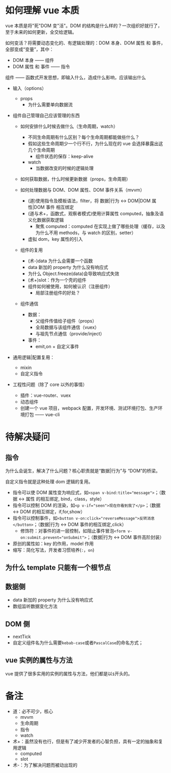 # 如何理解 vue 本质

vue 本质是将"死"DOM 变"活"。DOM 的结构是什么样的？一次组织好就行了，至于未来的如何更新，全交给逻辑。

如何变活？将需要动态变化的、有逻辑处理的：DOM 本身、DOM 属性 和 事件，全部变成“变量”，其中：

- DOM 本身 —— 组件
- DOM 属性 和 事件 —— 指令

组件 —— 函数式开发思想，即输入什么，造成什么影响，应该输出什么

- 输入（options）
  - props
    - 为什么需要单向数据流
- 组件自己管理自己应该管理的东西

  - 如何安排什么时候去做什么（生命周期，watch）

    - 不同生命周期有什么区别？每个生命周期都能做些什么？
    - 假如这些生命周期少一个行不行，为什么现在的 vue 会选择暴露出这几个生命周期
      - 组件状态的保存：keep-alive
    - watch
      - 当数据改变的时候的逻辑处理

  - 如何获取数据，什么时候更新数据（props，生命周期）
  - 如何处理数据与 DOM、DOM 属性、DOM 事件关系（mvvm）

    - (道)使用指令及模板语法，filter，将 数据|行为 <-> DOM|DOM 属性|DOM 事件 相互绑定
    - (道与术+，函数式，观察者模式)使用计算属性 computed，抽象及语义化数据获取逻辑
      - 聚焦 computed：computed 在实现上做了哪些处理（缓存，以及为什么不用 methods，与 watch 的区别，setter）
    - 虚拟 dom，key 属性的引入

  - 组件的复用
    - (术-)data 为什么会需要一个函数
    - data 新加的 property 为什么没有响应式
    - 为什么 Object.freeze(data)会导致响应式失效
    - (术+)slot：作为一个壳的组件
    - 组件如何被使用，如何被认识（注册组件）
      - 局部注册组件的好处？
  - 组件通信
    - 数据：
      - 父组件传值给子组件（props）
      - 全局数据与该组件通信（vuex）
      - 与祖先节点通信（provide/inject）
    - 事件：
      - emit,on + 自定义事件

- 通用逻辑|配置复用：

  - mixin
  - 自定义指令

- 工程性问题（除了 core 以外的事情）
  - 插件：vue-router、vuex
  - 动态组件
  - 创建一个 vue 项目，webpack 配置，开发环境、测试环境打包、生产环境打包 —— vue-cli

# 待解决疑问

## 指令

为什么会诞生，解决了什么问题？核心职责就是“数据|行为”与 “DOM”的桥梁。

自定义指令就是这种处理 dom 逻辑的复用。

- 指令可以使 DOM 属性变为响应式，如`<span v-bind:title="message">`；（数据 <-> 属性 的相互绑定, bind，class，style）
- 指令可以控制 DOM 的渲染，如`<p v-if="seen">现在你看到我了</p>`；（数据 <-> DOM 的相互绑定，if,for,show）
- 指令可以控制事件，如`<button v-on:click="reverseMessage">反转消息</button>`；（数据|行为 <-> DOM 事件的相互绑定,click）
  - 修饰符：对事件的进一层控制，如阻止事件冒泡`<form v-on:submit.prevent="onSubmit">`；（数据|行为 <-> DOM 事件高阶封装）
- 原创的属性如：key 的作用，model 作用
- 缩写：简化写法，开发者习惯培养(`:`，`on`)

## 为什么 template 只能有一个根节点

## 数据侧

- data 新加的 property 为什么没有响应式
- 数组监听数据变化方法

## DOM 侧

- nextTick
- 自定义组件名为什么需要`kebab-case`或者`PascalCase`的命名方式；

## vue 实例的属性与方法

vue 提供了很多实用的实例的属性与方法，他们都是以`$`开头的。

# 备注

- 道：必不可少，核心
  - mvvm
  - 生命周期
  - 指令
  - watch
- 术+：虽然没有也行，但是有了减少开发者的心智负担，具有一定的抽象和复用逻辑
  - computed
  - slot
- 术-：为了解决问题而被动出现的
